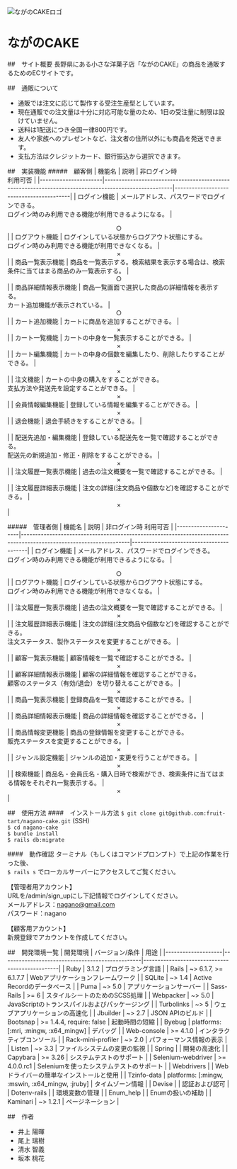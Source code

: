 ![ながのCAKEロゴ](nagano-cake/app/assets/images/logo_nagano-cake.png)

# ながのCAKE

##　サイト概要
長野県にある小さな洋菓子店「ながのCAKE」の商品を通販するためのECサイトです。

##　通販について
* 通販では注文に応じて製作する受注生産型としています。
* 現在通販での注文量は十分に対応可能な量のため、1日の受注量に制限は設けていません。
* 送料は1配送につき全国一律800円です。
* 友人や家族へのプレゼントなど、注文者の住所以外にも商品を発送できます。
* 支払方法はクレジットカード、銀行振込から選択できます。

##　実装機能
#####　顧客側
| 機能名               | 説明                                                                                                 | 非ログイン時<br>利用可否                |
|----------------------|------------------------------------------------------------------------------------------------------|-----------------------------------------|
| ログイン機能         | メールアドレス、パスワードでログインできる。<br>ログイン時のみ利用できる機能が利用できるようになる。 | <div style="text-align:center;">○</div> |
| ログアウト機能       | ログインしている状態からログアウト状態にする。<br>ログイン時のみ利用できる機能が利用できなくなる。   | <div style="text-align:center;">×</div> |
| 商品一覧表示機能     | 商品を一覧表示する。検索結果を表示する場合は、検索条件に当てはまる商品のみ一覧表示する。             | <div style="text-align:center;">○</div> |
| 商品詳細情報表示機能 | 商品一覧画面で選択した商品の詳細情報を表示する。<br>カート追加機能が表示されている。                 | <div style="text-align:center;">○</div> |
| カート追加機能       | カートに商品を追加することができる。                                                                 | <div style="text-align:center;">×</div> |
| カート一覧機能       | カートの中身を一覧表示することができる。                                                             | <div style="text-align:center;">×</div> |
| カート編集機能       | カートの中身の個数を編集したり、削除したりすることができる。                                         | <div style="text-align:center;">×</div> |
| 注文機能             | カートの中身の購入をすることができる。<br>支払方法や発送先を設定することができる。                   | <div style="text-align:center;">×</div> |
| 会員情報編集機能     | 登録している情報を編集することができる。                                                             | <div style="text-align:center;">×</div> |
| 退会機能             | 退会手続きをすることができる。                                                                       | <div style="text-align:center;">×</div> |
| 配送先追加・編集機能 | 登録している配送先を一覧で確認することができる。<br>配送先の新規追加・修正・削除をすることができる。 | <div style="text-align:center;">×</div> |
| 注文履歴一覧表示機能 | 過去の注文概要を一覧で確認することができる。                                                         | <div style="text-align:center;">×</div> |
| 注文履歴詳細表示機能 | 注文の詳細(注文商品や個数など)を確認することができる。                                               | <div style="text-align:center;">×</div> |

#####　管理者側
| 機能名               | 説明                                                                                                               | 非ログイン時  利用可否                  |
|----------------------|--------------------------------------------------------------------------------------------------------------------|-----------------------------------------|
| ログイン機能         | メールアドレス、パスワードでログインできる。<br>ログイン時のみ利用できる機能が利用できるようになる。               | <div style="text-align:center;">○</div> |
| ログアウト機能       | ログインしている状態からログアウト状態にする。<br>ログイン時のみ利用できる機能が利用できなくなる。                 | <div style="text-align:center;">×</div> |
| 注文履歴一覧表示機能 | 過去の注文概要を一覧で確認することができる。                                                                       | <div style="text-align:center;">×</div> |
| 注文履歴詳細表示機能 | 注文の詳細(注文商品や個数など)を確認することができる。<br>注文ステータス、製作ステータスを変更することができる。 | <div style="text-align:center;">×</div> |
| 顧客一覧表示機能     | 顧客情報を一覧で確認することができる。                                                                             | <div style="text-align:center;">×</div> |
| 顧客詳細情報表示機能 | 顧客の詳細情報を確認することができる。<br>顧客のステータス（有効/退会）を切り替えることができる。                  | <div style="text-align:center;">×</div> |
| 商品一覧表示機能     | 登録商品を一覧で確認することができる。                                                                             | <div style="text-align:center;">×</div> |
| 商品詳細情報表示機能 | 商品の詳細情報を確認することができる。                                                                             | <div style="text-align:center;">×</div> |
| 商品情報変更機能     | 商品の登録情報を変更することができる。<br>販売ステータスを変更することができる。                                   | <div style="text-align:center;">×</div> |
| ジャンル設定機能     | ジャンルの追加・変更を行うことができる。                                                                           | <div style="text-align:center;">×</div> |
| 検索機能             | 商品名・会員氏名・購入日時で検索ができ、検索条件に当てはまる情報をそれぞれ一覧表示する。                           | <div style="text-align:center;">×</div> |

##　使用方法
####　インストール方法
`$ git clone git@github.com:fruit-tart/nagano-cake.git` (SSH)<br>
`$ cd nagano-cake`<br>
`$ bundle install`<br>
`$ rails db:migrate`

####　動作確認
ターミナル（もしくはコマンドプロンプト）で上記の作業を行った後、<br>
`$ rails s` 
でローカルサーバーにアクセスしてご覧ください。

【管理者用アカウント】<br>
URLを/admin/sign_upにし下記情報でログインしてください。<br>
メールアドレス：nagano@gmail.com<br>
パスワード：nagano<br>

【顧客用アカウント】<br>
新規登録でアカウントを作成してください。

##　開発環境一覧
| 開発環境           | バージョン/条件                                 | 用途                                           |
|--------------------|-------------------------------------------------|------------------------------------------------|
| Ruby               | 3.1.2                                           | プログラミング言語                             |
| Rails              | ~> 6.1.7, >= 6.1.7.7                            | Webアプリケーションフレームワーク              |
| SQLite             | ~> 1.4                                          | Active Recordのデータベース                    |
| Puma               | ~> 5.0                                          | アプリケーションサーバー                       |
| Sass-Rails         | >= 6                                            | スタイルシートのためのSCSS処理                 |
| Webpacker          | ~> 5.0                                          | JavaScriptのトランスパイルおよびパッケージング |
| Turbolinks         | ~> 5                                            | ウェブアプリケーションの高速化                 |
| Jbuilder           | ~> 2.7                                          | JSON APIのビルド                               |
| Bootsnap           | >= 1.4.4, require: false                        | 起動時間の短縮                                 |
| Byebug             | platforms: [:mri, :mingw, :x64_mingw]           | デバッグ                                       |
| Web-console        | >= 4.1.0                                        | インタラクティブコンソール                     |
| Rack-mini-profiler | ~> 2.0                                          | パフォーマンス情報の表示                       |
| Listen             | ~> 3.3                                          | ファイルシステムの変更の監視                   |
| Spring             |                                                 | 開発の高速化                                   |
| Capybara           | >= 3.26                                         | システムテストのサポート                       |
| Selenium-webdriver | >= 4.0.0.rc1                                    | Seleniumを使ったシステムテストのサポート       |
| Webdrivers         |                                                 | Webドライバーの簡単なインストールと使用        |
| Tzinfo-data        | platforms: [:mingw, :mswin, :x64_mingw, :jruby] | タイムゾーン情報                               |
| Devise             |                                                 | 認証および認可                                 |
| Dotenv-rails       |                                                 | 環境変数の管理                                 |
| Enum_help          |                                                 | Enumの扱いの補助                               |
| Kaminari           | ~> 1.2.1                                        | ページネーション                               |


##　作者
* 井上 陽暉
* 尾上 瑞樹
* 清水 智義
* 坂本 桃花
